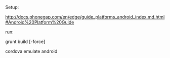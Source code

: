 
Setup:

http://docs.phonegap.com/en/edge/guide_platforms_android_index.md.html#Android%20Platform%20Guide

run:

grunt build [-force]

cordova emulate android